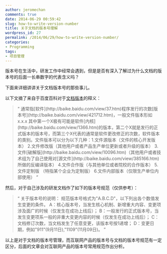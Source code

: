 ```yaml
---
author: jeromechan
comments: true
date: 2014-06-29 00:59:42
slug: how-to-write-version-number
title: 关于文档的版本号理解
wordpress_id: 27
permalink: /2014/06/29/how-to-write-version-number/
categories:
- Programming
tags:
- 项目管理
---
```


版本号在生活中，研发工作中经常会遇到，但是是否有深入了解过为什么文档的版本号的后面一长串数字的代表含义吗？

下面来详细讲讲关于文档版本号的那些事儿。

以下文摘了来自于百度百科对于[文档版本](http://baike.baidu.com/link?url=zyM5AztTLt_Lki4Zzxk4POABOIVnp3YuUN_AtJy02tbRjFKEC4IL0_fwP5Hs9mpU1sv6u10yRSZnrkZasZe0XK)的释义：


<blockquote>“ 通常指[软件](http://baike.baidu.com/view/37.htm)程序发行的次数[版本号](http://baike.baidu.com/view/421712.htm)，一般文件版本形如 x.x.x 其中第一个X极有可能是软件[内核](http://baike.baidu.com/view/1366.htm)的版本，第二个X就是发行的正式版本的版本号，而第三个X代表的通常是软件更改修正的次数，软件版本的类别。文件版本可以分为以下几种：1.文件源版本（文件的核心开发版本） 2.文件修改版（其他用户或者产品生产单位更新或者升级的版本） 3.文件[破解版](http://baike.baidu.com/view/10096.htm)（其他用户或者技术组为了自己使用对[源文件](http://baike.baidu.com/view/385166.htm)所做的反编译版本） 4.文件合作版（与其他单位或者院校的合作版本） 5.文件定制版 （特指某个企业为定制版） 6.文件内部版本（仅限生产单位内部使用） ”</blockquote>


然后，对于自己涉及的研发文档作了如下的版本号规范（仅供参考）：

<!-- more -->


<blockquote>“ 关于版本号的说明：  
规范版本号格式为"A.B.C.D"，以下列出各个数值发生变更的条件。  
A：核心版本号，当发生核心机制、新增重大内容、变更项涉及面广的时候（仅发生在成功上线后）；  
B：一般发行的正式版本号，当发生变更项系一般的非重大变更内容的时候（仅发生在成功上线后）；  
C：文档修订次数，当文档发生了任意变更，该版本号按1递增；  
D：变更日期，例如"911"(9月11日),"1109"(11月09日)。 ”</blockquote>


以上是对于文档的版本号管理，而互联网产品的版本号与文档的版本号规范有一定区分，后面的文章会对互联网产品的版本号常用规范作出分析。
